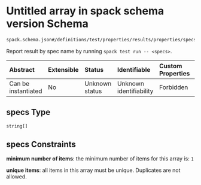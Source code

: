# Untitled array in spack schema version Schema

```txt
spack.schema.json#/definitions/test/properties/results/properties/specs
```

Report result by spec name by running `spack test run -- <specs>`.

| Abstract            | Extensible | Status         | Identifiable            | Custom Properties | Additional Properties | Access Restrictions | Defined In                                                             |
| :------------------ | :--------- | :------------- | :---------------------- | :---------------- | :-------------------- | :------------------ | :--------------------------------------------------------------------- |
| Can be instantiated | No         | Unknown status | Unknown identifiability | Forbidden         | Allowed               | none                | [spack.schema.json\*](../out/spack.schema.json "open original schema") |

## specs Type

`string[]`

## specs Constraints

**minimum number of items**: the minimum number of items for this array is: `1`

**unique items**: all items in this array must be unique. Duplicates are not allowed.
